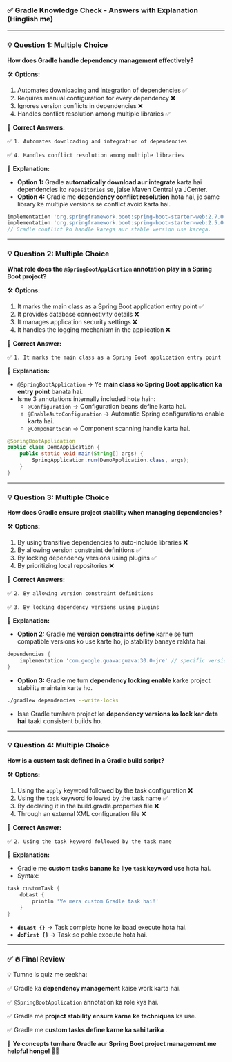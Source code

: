 ### ✅ **Gradle Knowledge Check - Answers with Explanation (Hinglish me)**

---

### 💡 **Question 1: Multiple Choice**

**How does Gradle handle dependency management effectively?**

🛠️ **Options:**

1. Automates downloading and integration of dependencies ✅
2. Requires manual configuration for every dependency ❌
3. Ignores version conflicts in dependencies ❌
4. Handles conflict resolution among multiple libraries ✅

🔹 **Correct Answers:**

✅ `1. Automates downloading and integration of dependencies`

✅ `4. Handles conflict resolution among multiple libraries`

🔹 **Explanation:**

* **Option 1:** Gradle **automatically download aur integrate** karta hai dependencies ko `repositories` se, jaise Maven Central ya JCenter.
* **Option 4:** Gradle me **dependency conflict resolution** hota hai, jo same library ke multiple versions se conflict avoid karta hai.

```groovy
implementation 'org.springframework.boot:spring-boot-starter-web:2.7.0'
implementation 'org.springframework.boot:spring-boot-starter-web:2.5.0' 
// Gradle conflict ko handle karega aur stable version use karega.
```

---

### 💡 **Question 2: Multiple Choice**

**What role does the `@SpringBootApplication` annotation play in a Spring Boot project?**

🛠️ **Options:**

1. It marks the main class as a Spring Boot application entry point ✅
2. It provides database connectivity details ❌
3. It manages application security settings ❌
4. It handles the logging mechanism in the application ❌

🔹 **Correct Answer:**

✅ `1. It marks the main class as a Spring Boot application entry point`

🔹 **Explanation:**

* `@SpringBootApplication` → Ye **main class ko Spring Boot application ka entry point** banata hai.
* Isme 3 annotations internally included hote hain:
  * `@Configuration` → Configuration beans define karta hai.
  * `@EnableAutoConfiguration` → Automatic Spring configurations enable karta hai.
  * `@ComponentScan` → Component scanning handle karta hai.

```java
@SpringBootApplication
public class DemoApplication {
    public static void main(String[] args) {
        SpringApplication.run(DemoApplication.class, args);
    }
}
```

---

### 💡 **Question 3: Multiple Choice**

**How does Gradle ensure project stability when managing dependencies?**

🛠️ **Options:**

1. By using transitive dependencies to auto-include libraries ❌
2. By allowing version constraint definitions ✅
3. By locking dependency versions using plugins ✅
4. By prioritizing local repositories ❌

🔹 **Correct Answers:**

✅ `2. By allowing version constraint definitions`

✅ `3. By locking dependency versions using plugins`

🔹 **Explanation:**

* **Option 2:** Gradle me **version constraints define** karne se tum compatible versions ko use karte ho, jo stability banaye rakhta hai.

```groovy
dependencies {
    implementation 'com.google.guava:guava:30.0-jre' // specific version constraint
}
```

* **Option 3:** Gradle me tum **dependency locking enable** karke project stability maintain karte ho.

```bash
./gradlew dependencies --write-locks
```

* Isse Gradle tumhare project ke **dependency versions ko lock kar deta hai** taaki consistent builds ho.

---

### 💡 **Question 4: Multiple Choice**

**How is a custom task defined in a Gradle build script?**

🛠️ **Options:**

1. Using the `apply` keyword followed by the task configuration ❌
2. Using the `task` keyword followed by the task name ✅
3. By declaring it in the build.gradle.properties file ❌
4. Through an external XML configuration file ❌

🔹 **Correct Answer:**

✅ `2. Using the task keyword followed by the task name`

🔹 **Explanation:**

* Gradle me **custom tasks banane ke liye `task` keyword use** hota hai.
* Syntax:

```groovy
task customTask {
    doLast {
        println 'Ye mera custom Gradle task hai!'
    }
}
```

* **`doLast {}`** → Task complete hone ke baad execute hota hai.
* **`doFirst {}`** → Task se pehle execute hota hai.

---

### ✅ **🔥 Final Review**

💡 Tumne is quiz me seekha:

✅ Gradle ka **dependency management** kaise work karta hai.

✅ `@SpringBootApplication` annotation ka role kya hai.

✅ Gradle me **project stability ensure karne ke techniques** ka use.

✅ Gradle me  **custom tasks define karne ka sahi tarika** .

🎯 **Ye concepts tumhare Gradle aur Spring Boot project management me helpful honge! 🚀😎**
